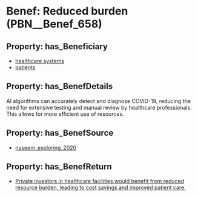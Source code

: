 # Benef: __Reduced burden__ (PBN__Benef_658)

## Property: has_Beneficiary

* [healthcare systems](../Stakeholder/PBN__Stakeholder_193)
* [patients](../Stakeholder/PBN__Stakeholder_31)

## Property: has_BenefDetails

AI algorithms can accurately detect and diagnose COVID-19, reducing the need for extensive testing and manual review by healthcare professionals. This allows for more efficient use of resources.

## Property: has_BenefSource

* [naseem_exploring_2020](../Article/PBN__Article_131)

## Property: has_BenefReturn

* [Private investors in healthcare facilities would benefit from reduced resource burden, leading to cost savings and improved patient care.](../BenefReturn/PBN__BenefReturn_704)

